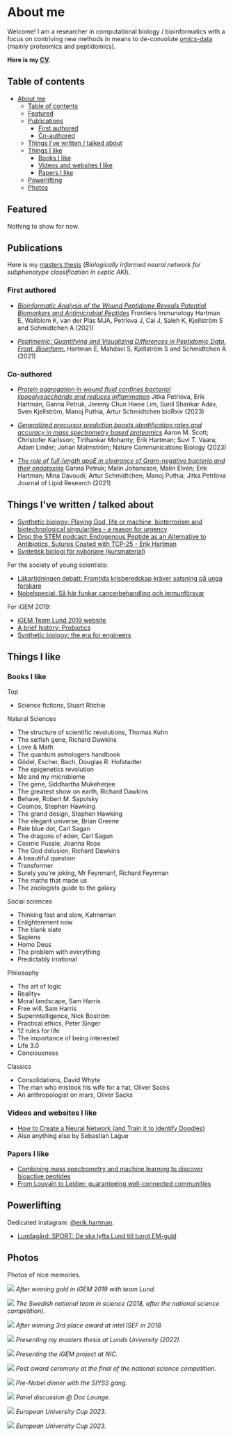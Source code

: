 # About me

Welcome! I am a researcher in computational biology / bioinformatics with a focus on contriving new methods in means to de-convolute [_omics_-data](https://en.wikipedia.org/wiki/Omics) (mainly proteomics and peptidomics).

**Here is my [CV](/docs/CV2023.pdf).**

## Table of contents

- [About me](#about-me)
  - [Table of contents](#table-of-contents)
  - [Featured](#featured)
  - [Publications ](#publications-)
    - [First authored](#first-authored)
    - [Co-authored](#co-authored)
  - [Things I've written / talked about ](#things-ive-written--talked-about-)
  - [Things I like ](#things-i-like-)
    - [Books I like ](#books-i-like-)
    - [Videos and websites I like ](#videos-and-websites-i-like-)
    - [Papers I like ](#papers-i-like-)
  - [Powerlifting](#powerlifting)
  - [Photos](#photos)

## Featured

Nothing to show for now.

## Publications <a name="publications"></a>

Here is my [masters thesis](https://lup.lub.lu.se/student-papers/search/publication/9103197) (_Biologically informed neural network for subphenotype classification in septic AKI_).

### First authored

- [_Bioinformatic Analysis of the Wound Peptidome Reveals Potential Biomarkers and Antimicrobial Peptides_](https://www.frontiersin.org/articles/10.3389/fimmu.2020.620707/full)
  Frontiers Immunology
  Hartman E, Wallblom K, van der Plas MJA, Petrlova J, Cai J, Saleh K, Kjellström S and Schmidtchen A (2021)

- [_Peptimetric: Quantifying and Visualizing Differences in Peptidomic Data. Front. Bioinform._](https://www.frontiersin.org/articles/10.3389/fbinf.2021.722466/full)
  Hartman E, Mahdavi S, Kjellström S and Schmidtchen A (2021)

### Co-authored

- [_Protein aggregation in wound fluid confines bacterial lipopolysaccharide and reduces inflammation_](https://doi.org/10.1101/2023.01.27.525825)
  Jitka Petrlova, Erik Hartman, Ganna Petruk, Jeremy Chun Hwee Lim, Sunil Shankar Adav, Sven Kjellström, Manoj Puthia, Artur Schmidtchen
  bioRxiv (2023)

- [_Generalized precursor prediction boosts identification rates and accuracy in mass spectrometry based proteomics_](https://www.nature.com/articles/s42003-023-04977-x)
  Aaron M. Scott; Christofer Karlsson; Tirthankar Mohanty; Erik Hartman; Suvi T. Vaara; Adam Linder; Johan Malmström; Nature Communications Biology (2023)

- [_The role of full-length apoE in clearance of Gram-negative bacteria and their endotoxins_](<https://www.jlr.org/article/S0022-2275(21)00068-7/fulltext>) Ganna Petruk; Malin Johansson, Malin Elvén; Erik Hartman; Mina Davoudi; Artur Schmidtchen; Manoj Puthia; Jitka Petrlova Journal of Lipid Research (2021)

## Things I've written / talked about <a name="written">

- [Synthetic biology: Playing God, life or machine, bioterrorism and biotechnological singularities - a reason for urgency](/pages/synthethics.md)
- [Drop the STEM podcast: Endogenous Peptide as an Alternative to Antibiotics, Sutures Coated with TCP-25 - Erik Hartman](https://soundcloud.com/user-997890267/14-endogenous-peptide-as-an-alternative-to-antibiotics-sutures-coated-with-tcp-25-erik-hartman)
- [Syntetisk biologi för nybörjare (kursmaterial)](/docs/synthetic-biology-for-beginners.pdf)

For the society of young scientists:

- [Läkartidningen debatt: Framtida krisberedskap kräver satsning på unga forskare](https://lakartidningen.se/opinion/debatt/2020/06/framtida-krisberedskap-kraver-satsning-pa-unga-forskare/)
- [Nobelspecial: Så här funkar cancerbehandling och immunförsvar](https://ungaforskare.se/2018/10/01/nobelspecial-med-erik-hartman-sa-funkar-cancerbehandling-och-immunforsvar/)

For iGEM 2019:

- [iGEM Team Lund 2019 website](https://2019.igem.org/Team:Lund)
- [A brief history: Probiotics](/pages/a-brief-history-probiotics.md)
- [Synthetic biology: the era for engineers](/pages/synthetic-biology-the-era-for-engineers.md)

## Things I like <a name="likes"></a>

### Books I like <a name="books"></a>

Top

- Science fictions, Stuart Ritchie

Natural Sciences

- The structure of scientific revolutions, Thomas Kuhn
- The selfish gene, Richard Dawkins
- Love & Math
- The quantum astrologers handbook
- Gödel, Escher, Bach, Douglas R. Hofstadter
- The epigenetics revolution
- Me and my microbiome
- The gene, Siddhartha Mukeherjee
- The greatest show on earth, Richard Dawkins
- Behave, Robert M. Sapolsky
- Cosmos, Stephen Hawking
- The grand design, Stephen Hawking
- The elegant universe, Brian Greene
- Pale blue dot, Carl Sagan
- The dragons of eden, Carl Sagan
- Cosmic Pussle, Joanna Rose
- The God delusion, Richard Dawkins
- A beautiful question
- Transformer
- Surely you're joking, Mr Feynman!, Richard Feynman
- The maths that made us
- The zoologists guide to the galaxy

Social sciences

- Thinking fast and slow, Kahneman
- Enlightenment now
- The blank slate
- Sapiens
- Homo Deus
- The problem with everything
- Predictably irrational

Philosophy

- The art of logic
- Reality+
- Moral landscape, Sam Harris
- Free will, Sam Harris
- Superintelligence, Nick Boström
- Practical ethics, Peter Singer
- 12 rules for life
- The importance of being interested
- Life 3.0
- Conciousness

Classics

- Consolidations, David Whyte
- The man who mistook his wife for a hat, Oliver Sacks
- An anthropologist on mars, Oliver Sacks

### Videos and websites I like <a name="websites"></a>

- [How to Create a Neural Network (and Train it to Identify Doodles)](https://www.youtube.com/watch?v=hfMk-kjRv4c&t=14s&ab_channel=SebastianLague)
- Also anything else by Sebastian Lague

### Papers I like <a name="papers"></a>

- [Combining mass spectrometry and machine learning to discover bioactive peptides](https://www.nature.com/articles/s41467-022-34031-z)
- [From Louvain to Leiden: guaranteeing well-connected communities](https://www.nature.com/articles/s41598-019-41695-z)

## Powerlifting

Dedicated instagram: [@erik.hartman](https://www.instagram.com/erik.hartman/?hl=en).

- [Lundagård: SPORT: De ska lyfta Lund till tungt EM-guld](https://www.lundagard.se/2022/02/08/sport-de-ska-lyfta-lund-till-tungt-em-guld/)

## Photos

Photos of nice memories.

![](/img/igem.jpg)
_After winning gold in iGEM 2019 with team Lund._

![](/img/ufl.jpeg)
_The Swedish national team in science (2018, after the national science competition)._

![](/img/nikita-och-erik-grand-award-2018.jpg)
_After winning 3rd place award at intel ISEF in 2018._

![](/img/master_thesis.jpg)
_Presenting my masters thesis at Lunds University (2022)._

![](/img/nordic.jpg)
_Presenting the iGEM project at NIC._

![](/img/ufl.jpg)
_Post award ceremony at the final of the national science competition._

![](/img/nobel.jpg)
_Pre-Nobel dinner with the SIYSS gang._

![](/img/doc.jpg)
_Panel discussion @ Doc Lounge._

![](/img/unicup2023.jpg)
_European University Cup 2023._

![](/img/unicup2022.jpg)
_European University Cup 2023._
